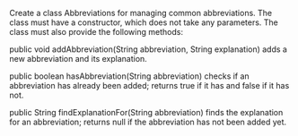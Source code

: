 Create a class Abbreviations for managing common abbreviations. The class must have a constructor, which does not take any parameters. The class must also provide the following methods:

public void addAbbreviation(String abbreviation, String explanation) adds a new abbreviation and its explanation.

public boolean hasAbbreviation(String abbreviation) checks if an abbreviation has already been added; returns true if it has and false if it has not.

public String findExplanationFor(String abbreviation) finds the explanation for an abbreviation; returns null if the abbreviation has not been added yet.
